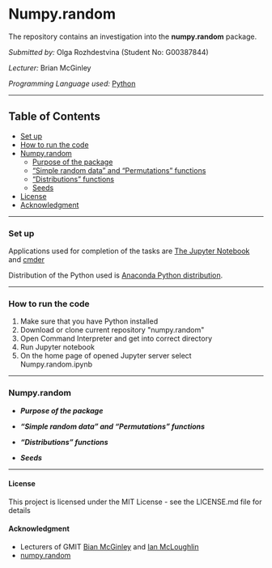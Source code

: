 # Numpy.random

The repository contains an investigation into the __numpy.random__ package.

*Submitted by:* Olga Rozhdestvina (Student No: G00387844) 

*Lecturer:* Brian McGinley

*Programming Language used:* [Python](https://www.python.org/)

----

## Table of Contents
* [Set up](#set_up)
* [How to run the code](#how_to_run_the_code)
* [Numpy.random](#general)
	* [Purpose of the package](#purpose)
	* [“Simple random data” and “Permutations” functions](#functions)
	* [“Distributions” functions](#distributions)
	* [Seeds](#seeds)
* [License](#licence)
* [Acknowledgment](#acknowledgment)

----

### Set up <a name="set_up"></a>

Applications used for completion of the tasks are [The Jupyter Notebook](https://jupyter.org/) and [cmder](http://cmder.net/)

Distribution of the Python used is [Anaconda Python distribution](https://www.anaconda.com/). 

----

###  How to run the code <a name="how_to_run_the_code"></a>

1. Make sure that you have Python installed
2. Download or clone current repository "numpy.random"
3. Open Command Interpreter and get into correct directory
4. Run Jupyter notebook
5. On the home page of opened Jupyter server select Numpy.random.ipynb

----


### Numpy.random <a name="general"></a>

  * ***Purpose of the package*** <a name="purpose"></a>

  * ***“Simple random data” and “Permutations” functions*** <a name="functions"></a>

  * ***“Distributions” functions*** <a name="distributions"></a>

  * ***Seeds*** <a name="seeds"></a>


----

#### License <a name="licence"></a>

This project is licensed under the MIT License - see the LICENSE.md file for details

#### Acknowledgment <a name="acknowledgment"></a>

  * Lecturers of GMIT [Bian McGinley]() and [Ian McLoughlin](https://github.com/ianmcloughlin)
  * [numpy.random](https://numpy.org/doc/stable/reference/random/)
